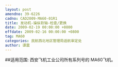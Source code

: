 ```yaml
---
layout: post
amendno: 39-6226
cadno: CAD2009-MA60-01R1
title: 发动机-操纵软轴-检查/更换
date: 2009-02-19 00:00:00 +0800
effdate: 2009-02-16 00:00:00 +0800
tag: MA60
categories: 民航西北地区管理局适航审定处
author: 谭震
---
```


##适用范围:
西安飞机工业公司所有系列号的 MA60飞机。

